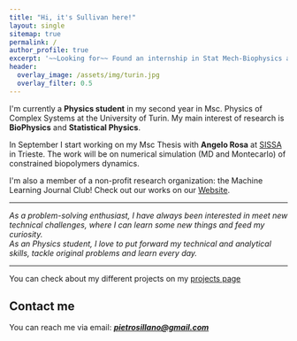 ```yaml
---
title: "Hi, it's Sullivan here!"
layout: single
sitemap: true
permalink: /
author_profile: true
excerpt: '~~Looking for~~ Found an internship in Stat Mech-Biophysics at SISSA.'
header:
  overlay_image: /assets/img/turin.jpg
  overlay_filter: 0.5
---
```



<!--# About me-->
I'm currently a **Physics student**  in my second year in Msc. Physics of Complex Systems at the University of Turin.
My main interest of research is **BioPhysics** and **Statistical Physics**.

In September I start working on my Msc Thesis with **Angelo Rosa** at [SISSA](https://www.sissa.it/sbp/research/research.php) in Trieste. The work will be on numerical simulation (MD and Montecarlo) of constrained biopolymers dynamics.

I'm also a member of a non-profit research organization: the Machine Learning Journal Club! Check out our works on our [Website](https://www.mljc.it/).
 
---

*As a problem-solving enthusiast, I have always been interested in meet new technical challenges, where I can learn some new things and feed my curiosity.  
As an Physics student, I love to put forward my technical and analytical skills, tackle original problems and learn every day.*

---

You can check about my different projects on my [projects page](https://pietro-sillano.github.io/projects/)



## Contact me

<!--For any inquiries,--> 
You can reach me via email: **_[pietrosillano@gmail.com](mailto:pietrosillano@gmail.com)_**